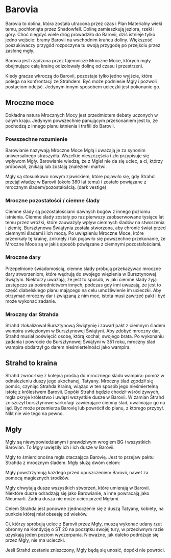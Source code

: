 # Barovia

Barovia to dolina, która została utracona przez czas i Plan Materialny wieki temu, pochłonięta przez Shadowfell. Dolinę zamieszkują jeziora, rzeki i góry. Choć niegdyś wiele dróg prowadziło do Barovii, dziś istnieje tylko jedno wejście: bramy Barovii na wschodnim krańcu doliny. Większość poszukiwaczy przygód rozpoczyna tu swoją przygodę po przejściu przez zasłonę mgły.

Barovia jest rządzona przez tajemnicze Mroczne Moce, których mgły obejmujące całą krainę odizolowały dolinę od czasu i przestrzeni.

Kiedy gracze wkroczą do Barovii, pozostaje tylko jedno wyjście, które polega na konfrontacji ze Strahdem. Być może podniesie Mgły i pozwoli postaciom odejść. Jedynym innym sposobem ucieczki jest pokonanie go.

## Mroczne moce

Dokładna natura Mrocznych Mocy jest przedmiotem debaty uczonych w całym kraju. Jedynym powszechnie panującym przekonaniem jest to, że pochodzą z innego planu istnienia i trafili do Barovii.

### Powszechne rozumienie

Barowianie nazywają Mroczne Moce Mgłą i uważają je za synonim uniwersalnego straszydła. Wszelkie nieszczęścia i zło przypisuje się wpływom Mgły. Barowianie wiedzą, że z Mgieł nie da się uciec, a ci, którzy próbowali, znikają lub zostają znalezieni martwi.

Mgły są stosunkowo nowym zjawiskiem, które pojawiło się, gdy Strahd przejął władzę w Barovii (około 380 lat temu) i zostało powiązane z mrocznym śladem/pozostałością. (dark vestige)

### Mroczne pozostałości / ciemne ślady

Ciemne ślady są pozostałościami dawnych bogów z innego poziomu istnienia. Ciemne ślady zostały po raz pierwszy zaobserwowane tysiące lat temu przez wróżki, które zauważyły wpływ ciemnych śladów na stworzenia i ziemię. Bursztynowa Świątynia została stworzona, aby chronić świat przed ciemnymi śladami i ich mocą. Po uwięzieniu Mroczne Moce, które przenikały tę krainę, zniknęły i tak pojawiło się powszechne przekonanie, że Mroczne Moce są w jakiś sposób powiązane z ciemnymi pozostałościami.

### Mroczne dary

Przepełnione świadomością, ciemne ślady próbują przekazywać mroczne dary stworzeniom, które wędrują do swojego więzienia w Bursztynowej Świątyni. Niektórzy uważają, że jest to sposób, w jaki ciemne ślady żyją zastępczo za pośrednictwem innych, podczas gdy inni uważają, że jest to część diabelskiego planu mającego na celu umożliwienie im ucieczki. Aby otrzymać mroczny dar i związaną z nim moc, istota musi zawrzeć pakt i być może wykonać zadanie.

### Mroczny dar Strahda

Strahd zlokalizował Bursztynową Świątynię i zawarł pakt z ciemnym śladem wampira uwięzionym w Bursztynowej Świątyni. Aby zdobyć mroczny dar, Strahd musiał poświęcić osobę, którą kochał, swojego brata. Po wykonaniu zadania i powrocie do Bursztynowej Świątyni w 351 roku, mroczny ślad wampira obdarzył go darem nieśmiertelności jako wampira.

## Strahd to kraina

Strahd zwrócił się z kolejną prośbą do mrocznego śladu wampira: pomóż w odnalezieniu duszy jego ukochanej, Tatyany. Mroczny ślad zgodził się pomóc, czyniąc Strahda Krainą, wiążąc w ten sposób jego nieśmiertelną istotę z królestwem Barovii. Dopóki Strahd będzie chodził wśród żywych, mgła okryje królestwo i uwięzi wszystkie dusze w Barovii. W zamian Strahd zniszczył bursztynowe sarkofagi zawierające ciemny ślad, uwalniając go na ląd. Być może przemierza Barovię lub powrócił do planu, z którego przybył. Nikt nie wie tego na pewno.

## Mgły

Mgły są niewypowiedzianym i prawdziwym wrogiem BG i wszystkich Barovian. To Mgły uwięziły ich i ich dusze w Barovii.

Mgły to śmiercionośna mgła otaczająca Barovię. Jest to przejaw paktu Strahda z mrocznym śladem. Mgły służą dwóm celom:

Mgły powstrzymują każdego przed opuszczeniem Barovii, nawet za pomocą magicznych środków.

Mgły chwytają dusze wszystkich stworzeń, które umierają w Barovii. Niektóre dusze odradzają się jako Barowianie, a inne powracają jako Nieumarli. Żadna dusza nie może uciec przed Mgłami.

Celem Strahda jest ponowne zjednoczenie się z duszą Tatyany, kobiety, na punkcie której miał obsesję od wieków.

Ci, którzy spróbują uciec z Barovii przez Mgły, muszą wykonać udany rzut obronny na Kondycję o ST 20 na początku swojej tury, w przeciwnym razie uzyskają jeden poziom wyczerpania. Nieważne, jak daleko podróżuje się przez Mgły, nie ma ucieczki.

Jeśli Strahd zostanie zniszczony, Mgły będą się unosić, dopóki nie powróci.